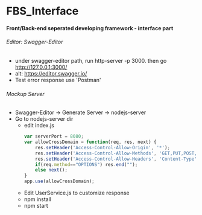 # FBS_Interface
#### Front/Back-end seperated developing framework - interface part

###### Editor: Swagger-Editor
- under swagger-editor path, run http-server -p 3000. then go http://127.0.0.1:3000/
- alt: https://editor.swagger.io/
- Test error response use 'Postman'

###### Mockup Server
- Swagger-Editor -> Generate Server -> nodejs-server
- Go to nodejs-server dir
	- edit index.js
		```javascript
		var serverPort = 8080;
		var allowCrossDomain = function(req, res, next) {
			res.setHeader('Access-Control-Allow-Origin', '*');
			res.setHeader('Access-Control-Allow-Methods', 'GET,PUT,POST,DELETE');
			res.setHeader('Access-Control-Allow-Headers', 'Content-Type');
			if(req.method=="OPTIONS") res.end("");
			else next();
		}
		app.use(allowCrossDomain);
		```
	- Edit UserService.js to customize response
	- npm install
	- npm start
